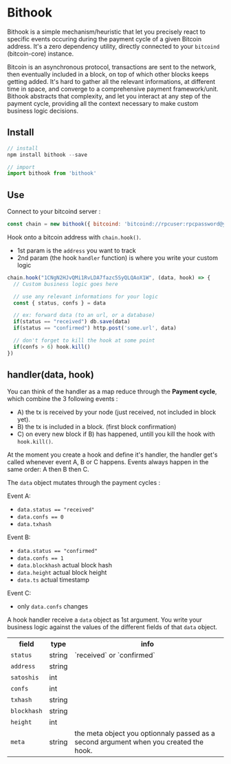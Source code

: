 # Bithook

Bithook is a simple mechanism/heuristic that let you precisely react to specific events occuring during the payment cycle of a given Bitcoin address.
It's a zero dependency utility, directly connected to your `bitcoind` (bitcoin-core) instance.

Bitcoin is an asynchronous protocol, transactions are sent to the network, then eventually included in a block, on top of which other blocks keeps getting added. It's hard to gather all the relevant informations, at different time in space, and converge to a comprehensive payment framework/unit. 
Bithook abstracts that complexity, and let you interact at any step of the payment cycle, providing all the context necessary to make custom business logic decisions. 

## Install

```js
// install
npm install bithook --save

// import
import bithook from 'bithook'
```

## Use

Connect to your bitcoind server :

```js
const chain = new bithook({ bitcoind: 'bitcoind://rpcuser:rpcpassword@yourserver.com:8332' })
```

Hook onto a bitcoin address with `chain.hook()`. 
  - 1st param is the `address` you want to track
  - 2nd param (the hook `handler` function) is where you write your custom logic

```js
chain.hook("1CNgN2HJvQMi1RvLDA7fazc5SyQLQAoX1W", (data, hook) => {
  // Custom business logic goes here

  // use any relevant informations for your logic
  const { status, confs } = data

  // ex: forward data (to an url, or a database)
  if(status == "received") db.save(data)
  if(status == "confirmed") http.post('some.url', data)

  // don't forget to kill the hook at some point
  if(confs > 6) hook.kill()
})
```

## handler(data, hook)

You can think of the handler as a map reduce through the **Payment cycle**, which combine the 3 following events :

  - A) the tx is received by your node (just received, not included in block yet). 
  - B) the tx is included in a block. (first block confirmation)
  - C) on every new block if B) has happened, untill you kill the hook with `hook.kill()`.

At the moment you create a hook and define it's handler, the handler get's called whenever event A, B or C happens. Events always happen in the same order: A then B then C. 

The `data` object mutates through the payment cycles :

Event A:
  - `data.status == "received"`
  - `data.confs == 0`
  - `data.txhash`

Event B:
  - `data.status == "confirmed"`
  - `data.confs == 1`
  - `data.blockhash` actual block hash
  - `data.height` actual block height
  - `data.ts` actual timestamp

Event C:
  - only `data.confs` changes




A hook handler receive a `data` object as 1st argument. You write your business logic against the values of the different fields of that `data` object.

<table class="table">
  <tbody>
    <tr>
      <th>field</th>
      <th>type</th>
      <th>info</th>
    </tr>
    <tr>
      <td><code>status</code></td>
      <td>string</td>
      <td>`received` or `confirmed`</td>
    </tr>
    <tr>
      <td><code>address</code></td>
      <td>string</td>
      <td></td>
    </tr>
    <tr>
      <td><code>satoshis</code></td>
      <td>int</td>
      <td></td>
    </tr>
    <tr>
      <td><code>confs</code></td>
      <td>int</td>
      <td></td>
    </tr>
    <tr>
      <td><code>txhash</code></td>
      <td>string</td>
      <td></td>
    </tr>
    <tr>
      <td><code>blockhash</code></td>
      <td>string</td>
      <td></td>
    </tr>
    <tr>
      <td><code>height</code></td>
      <td>int</td>
      <td></td>
    </tr>
    <tr>
      <td><code>meta</code></td>
      <td>string</td>
      <td>the meta object you optionnaly passed as a second argument when you created the hook.</td>
    </tr>
  </tbody>
</table>



